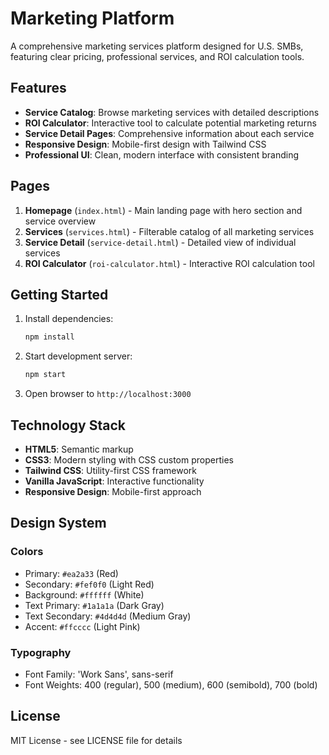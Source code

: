 # Marketing Platform

A comprehensive marketing services platform designed for U.S. SMBs, featuring clear pricing, professional services, and ROI calculation tools.

## Features

- **Service Catalog**: Browse marketing services with detailed descriptions
- **ROI Calculator**: Interactive tool to calculate potential marketing returns
- **Service Detail Pages**: Comprehensive information about each service
- **Responsive Design**: Mobile-first design with Tailwind CSS
- **Professional UI**: Clean, modern interface with consistent branding

## Pages

1. **Homepage** (`index.html`) - Main landing page with hero section and service overview
2. **Services** (`services.html`) - Filterable catalog of all marketing services
3. **Service Detail** (`service-detail.html`) - Detailed view of individual services
4. **ROI Calculator** (`roi-calculator.html`) - Interactive ROI calculation tool

## Getting Started

1. Install dependencies:
   ```bash
   npm install
   ```

2. Start development server:
   ```bash
   npm start
   ```

3. Open browser to `http://localhost:3000`

## Technology Stack

- **HTML5**: Semantic markup
- **CSS3**: Modern styling with CSS custom properties
- **Tailwind CSS**: Utility-first CSS framework
- **Vanilla JavaScript**: Interactive functionality
- **Responsive Design**: Mobile-first approach

## Design System

### Colors
- Primary: `#ea2a33` (Red)
- Secondary: `#fef0f0` (Light Red)
- Background: `#ffffff` (White)
- Text Primary: `#1a1a1a` (Dark Gray)
- Text Secondary: `#4d4d4d` (Medium Gray)
- Accent: `#ffcccc` (Light Pink)

### Typography
- Font Family: 'Work Sans', sans-serif
- Font Weights: 400 (regular), 500 (medium), 600 (semibold), 700 (bold)

## License

MIT License - see LICENSE file for details